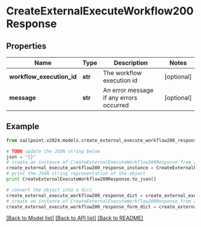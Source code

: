 # CreateExternalExecuteWorkflow200Response


## Properties

Name | Type | Description | Notes
------------ | ------------- | ------------- | -------------
**workflow_execution_id** | **str** | The workflow execution id | [optional] 
**message** | **str** | An error message if any errors occurred | [optional] 

## Example

```python
from sailpoint.v2024.models.create_external_execute_workflow200_response import CreateExternalExecuteWorkflow200Response

# TODO update the JSON string below
json = "{}"
# create an instance of CreateExternalExecuteWorkflow200Response from a JSON string
create_external_execute_workflow200_response_instance = CreateExternalExecuteWorkflow200Response.from_json(json)
# print the JSON string representation of the object
print CreateExternalExecuteWorkflow200Response.to_json()

# convert the object into a dict
create_external_execute_workflow200_response_dict = create_external_execute_workflow200_response_instance.to_dict()
# create an instance of CreateExternalExecuteWorkflow200Response from a dict
create_external_execute_workflow200_response_form_dict = create_external_execute_workflow200_response.from_dict(create_external_execute_workflow200_response_dict)
```
[[Back to Model list]](../README.md#documentation-for-models) [[Back to API list]](../README.md#documentation-for-api-endpoints) [[Back to README]](../README.md)


